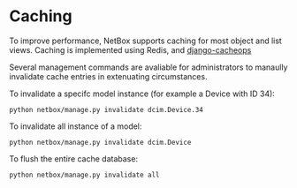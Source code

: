 # Caching

To improve performance, NetBox supports caching for most object and list views. Caching is implemented using Redis,
and [django-cacheops](https://github.com/Suor/django-cacheops)

Several management commands are avaliable for administrators to manaully invalidate cache entries in extenuating circumstances.

To invalidate a specifc model instance (for example a Device with ID 34):
```
python netbox/manage.py invalidate dcim.Device.34
```

To invalidate all instance of a model:
```
python netbox/manage.py invalidate dcim.Device
```

To flush the entire cache database:
```
python netbox/manage.py invalidate all
```

